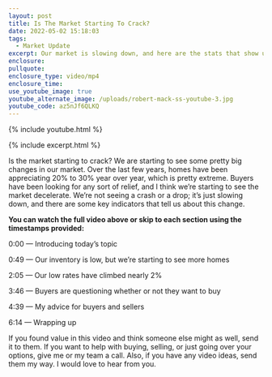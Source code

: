 ```yaml
---
layout: post
title: Is The Market Starting To Crack?
date: 2022-05-02 15:18:03
tags:
  - Market Update
excerpt: Our market is slowing down, and here are the stats that show us why.
enclosure:
pullquote:
enclosure_type: video/mp4
enclosure_time:
use_youtube_image: true
youtube_alternate_image: /uploads/robert-mack-ss-youtube-3.jpg
youtube_code: az5nJf6QLKQ
---
```

{% include youtube.html %}

{% include excerpt.html %}

Is the market starting to crack? We are starting to see some pretty big changes in our market. Over the last few years, homes have been appreciating 20% to 30% year over year, which is pretty extreme. Buyers have been looking for any sort of relief, and I think we’re starting to see the market decelerate. We’re not seeing a crash or a drop; it’s just slowing down, and there are some key indicators that tell us about this change.

**You can watch the full video above or skip to each section using the timestamps provided:**

0:00 — Introducing today’s topic

0:49 — Our inventory is low, but we’re starting to see more homes

2:05 — Our low rates have climbed nearly 2%

3:46 — Buyers are questioning whether or not they want to buy

4:39 — My advice for buyers and sellers

6:14 — Wrapping up

If you found value in this video and think someone else might as well, send it to them. If you want to help with buying, selling, or just going over your options, give me or my team a call. Also, if you have any video ideas, send them my way. I would love to hear from you.
